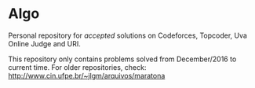 # Algo

Personal repository for *accepted* solutions on Codeforces, Topcoder, Uva Online Judge and URI.

This repository only contains problems solved from December/2016 to current time. For older repositories, check: http://www.cin.ufpe.br/~jlgm/arquivos/maratona

